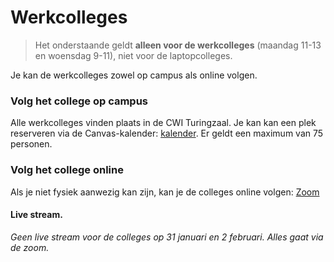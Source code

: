 # Werkcolleges

> Het onderstaande geldt **alleen voor de werkcolleges** (maandag 11-13 en woensdag 9-11), niet voor de laptopcolleges.

Je kan de werkcolleges zowel op campus als online volgen.

### Volg het college op campus

Alle werkcolleges vinden plaats in de CWI Turingzaal. Je kan kan een plek reserveren via de Canvas-kalender: [kalender](https://canvas.uva.nl/calendar?include_contexts=course_25351#view_name=month&view_start=2022-01-10). Er geldt een maximum van 75 personen.

### Volg het college online

Als je niet fysiek aanwezig kan zijn, kan je de colleges online volgen: [Zoom](https://uva-live.zoom.us/j/87393415014)

#### Live stream.

_Geen live stream voor de colleges op 31 januari en 2 februari. Alles gaat via de zoom._

<!-- <iframe width="560" height="315" src="https://www.youtube.com/embed/live_stream?channel=UCwnFtJh0zcwD4yrX3W_5nlg" frameborder="0" allowfullscreen></iframe> -->
